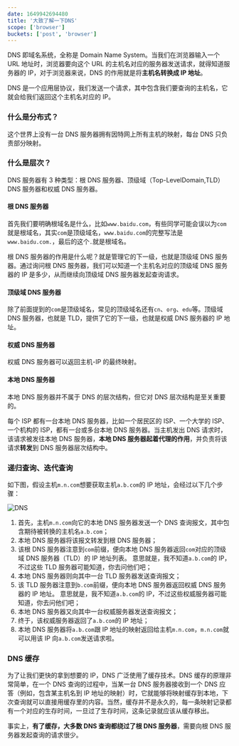 ```yaml
---
date: 1649942694480
title: '大致了解一下DNS'
scope: ['browser']
buckets: ['post', 'browser']
---
```


DNS 即域名系统，全称是 Domain Name System。当我们在浏览器输入一个 URL 地址时，浏览器要向这个 URL 的主机名对应的服务器发送请求，就得知道服务器的 IP，对于浏览器来说，DNS 的作用就是将**主机名转换成 IP 地址**。

DNS 是一个应用层协议，我们发送一个请求，其中包含我们要查询的主机名，它就会给我们返回这个主机名对应的 IP。

### 什么是分布式？

这个世界上没有一台 DNS 服务器拥有因特网上所有主机的映射，每台 DNS 只负责部分映射。

### 什么是层次？

DNS 服务器有 3 种类型：根 DNS 服务器、顶级域（Top-LevelDomain,TLD）DNS 服务器和权威 DNS 服务器。

#### 根 DNS 服务器

首先我们要明确根域名是什么，比如`www.baidu.com`，有些同学可能会误以为`com`就是根域名，其实`com`是顶级域名，`www.baidu.com`的完整写法是`www.baidu.com.`，最后的这个`.`就是根域名。

根 DNS 服务器的作用是什么呢？就是管理它的下一级，也就是顶级域 DNS 服务器。通过询问根 DNS 服务器，我们可以知道一个主机名对应的顶级域 DNS 服务器的 IP 是多少，从而继续向顶级域 DNS 服务器发起查询请求。

#### 顶级域 DNS 服务器

除了前面提到的`com`是顶级域名，常见的顶级域名还有`cn`、`org`、`edu`等。顶级域 DNS 服务器，也就是 TLD，提供了它的下一级，也就是权威 DNS 服务器的 IP 地址。

#### 权威 DNS 服务器

权威 DNS 服务器可以返回主机-IP 的最终映射。

#### 本地 DNS 服务器

本地 DNS 服务器并不属于 DNS 的层次结构，但它对 DNS 层次结构是至关重要的。

每个 ISP 都有一台本地 DNS 服务器，比如一个居民区的 ISP、一个大学的 ISP、一个机构的 ISP，都有一台或多台本地 DNS 服务器。当主机发出 DNS 请求时，该请求被发往本地 DNS 服务器，**本地 DNS 服务器起着代理的作用**，并负责将该请求**转发**到 DNS 服务器层次结构中。

### 递归查询、迭代查询

如下图，假设主机`m.n.com`想要获取主机`a.b.com`的 IP 地址，会经过以下几个步骤：

![DNS](https://p1-juejin.byteimg.com/tos-cn-i-k3u1fbpfcp/6bb796a3045e409aabb0f89ad40d3fad~tplv-k3u1fbpfcp-watermark.awebp)

1. 首先，主机`m.n.com`向它的本地 DNS 服务器发送一个 DNS 查询报文，其中包含期待被转换的主机名`a.b.com`；
2. 本地 DNS 服务器将该报文转发到根 DNS 服务器；
3. 该根 DNS 服务器注意到`com`前缀，便向本地 DNS 服务器返回`com`对应的顶级域 DNS 服务器（TLD）的 IP 地址列表。
   意思就是，我不知道`a.b.com`的 IP，不过这些 TLD 服务器可能知道，你去问他们吧；
4. 本地 DNS 服务器则向其中一台 TLD 服务器发送查询报文；
5. 该 TLD 服务器注意到`b.com`前缀，便向本地 DNS 服务器返回权威 DNS 服务器的 IP 地址。
   意思就是，我不知道`a.b.com`的 IP，不过这些权威服务器可能知道，你去问他们吧；
6. 本地 DNS 服务器又向其中一台权威服务器发送查询报文；
7. 终于，该权威服务器返回了`a.b.com`的 IP 地址；
8. 本地 DNS 服务器将`a.b.com`跟 IP 地址的映射返回给主机`m.n.com`，`m.n.com`就可以用该 IP 向`a.b.com`发送请求啦。

### DNS 缓存

为了让我们更快的拿到想要的 IP，DNS 广泛使用了缓存技术。DNS 缓存的原理非常简单，在一个 DNS 查询的过程中，当某一台 DNS 服务器接收到一个 DNS 应答（例如，包含某主机名到 IP 地址的映射）时，它就能够将映射缓存到本地，下次查询就可以直接用缓存里的内容。当然，缓存并不是永久的，每一条映射记录都有一个对应的生存时间，一旦过了生存时间，这条记录就应该从缓存移出。

事实上，**有了缓存，大多数 DNS 查询都绕过了根 DNS 服务器**，需要向根 DNS 服务器发起查询的请求很少。

